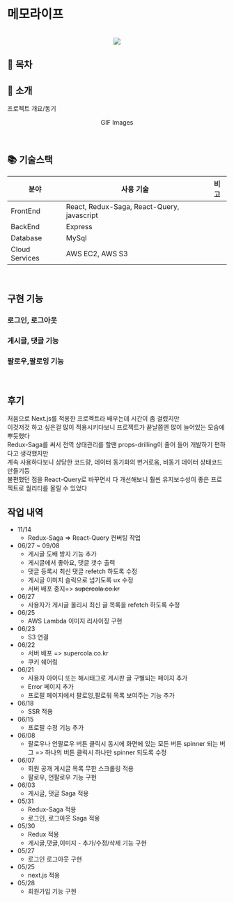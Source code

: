 # 메모라이프

<p align="center">
  <br>
  <img src="./images/common/logo-sample.jpeg">
  <br>
</p>

## 📒 목차

## 🔖 소개

<p align="justify">
프로젝트 개요/동기
</p>

<p align="center">
GIF Images
</p>

<br>

## 📚 기술스택

| 분야           | 사용 기술                                      | 비고 |
| -------------- |--------------------------------------------| ---- |
| FrontEnd       | React, Redux-Saga, React-Query, javascript |
| BackEnd        | Express                                    |
| Database       | MySql                                      |
| Cloud Services | AWS EC2, AWS S3                            |

<br>

## 구현 기능

### 로그인, 로그아웃
### 게시글, 댓글 기능
### 팔로우,팔로잉 기능

<br>

## 후기
처음으로 Next.js를 적용한 프로젝트라 배우는데 시간이 좀 걸렸지만 <br>
이것저것 하고 싶은걸 많이 적용시키다보니 프로젝트가 끝날쯤엔 많이 늘어있는 모습에 뿌듯했다<br>
Redux-Saga를 써서 전역 상태관리를 할땐 props-drilling이 줄어 들어 개발하기 편하다고 생각했지만 <br>
계속 사용하다보니 상당한 코드량, 데이터 동기화의 번거로움, 비동기 데이터 상태코드 만들기등 <br>
불편했던 점을 React-Query로 바꾸면서 다 개선해보니 훨씬 유지보수성이 좋은 프로젝트로 퀄리티를 올릴 수 있었다 <br>

## 작업 내역

* 11/14
  * Redux-Saga => React-Query 컨버팅 작업
* 06/27 ~ 09/08
  * 게시글 도배 방지 기능 추가
  * 게시글에서 좋아요, 댓글 갯수 출력
  * 댓글 등록시 최신 댓글 refetch 하도록 수정
  * 게시글 이미지 슬릭으로 넘기도록 ux 수정
  * 서버 배포 중지=> ~~supercola.co.kr~~
* 06/27
  * 사용자가 게시글 올리시 최신 글 목록을 refetch 하도록 수정
* 06/25
  * AWS Lambda 이미지 리사이징 구현
* 06/23
  * S3 연결
* 06/22
  * 서버 배포 => supercola.co.kr
  * 쿠키 쉐어링
* 06/21
  * 사용자 아이디 또는 해시태그로 게시판 글 구별되는 페이지 추가
  * Error 페이지 추가
  * 프로필 페이지에서 팔로잉,팔로워 목록 보여주는 기능 추가
* 06/18
  * SSR 적용
* 06/15
  * 프로필 수정 기능 추가
* 06/08
  * 팔로우나 언팔로우 버튼 클릭시 동시에 화면에 있는 모든 버튼 spinner 되는 버그 => 하나의 버튼 클릭시 하나만 spinner 되도록 수정
* 06/07
  * 회원 공개 게시글 목록 무한 스크롤링 적용
  * 팔로우, 언팔로우 기능 구현
* 06/03
  * 게시글, 댓글 Saga 적용
* 05/31
  * Redux-Saga 적용
  * 로그인, 로그아웃 Saga 적용
* 05/30
  * Redux 적용
  * 게시글,댓글,이미지 - 추가/수정/삭제 기능 구현
* 05/27
  * 로그인 로그아웃 구현
* 05/25
  * next.js 적용
* 05/28
  * 회원가입 기능 구현

<!-- Stack Icon Refernces -->

[js]: /images/stack/javascript.svg
[ts]: /images/stack/typescript.svg
[react]: /images/stack/react.svg
[node]: /images/stack/node.svg
